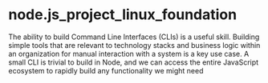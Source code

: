# node.js_project_linux_foundation

The ability to build Command Line Interfaces (CLIs) is a useful skill. Building simple tools that are relevant to technology stacks and business logic within an organization for manual interaction with a system is a key use case. A small CLI is trivial to build in Node, and we can access the entire JavaScript ecosystem to rapidly build any functionality we might need
